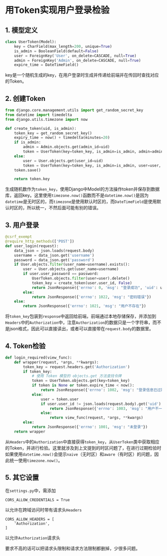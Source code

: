 # 用Token实现用户登录检验

## 1. 模型定义

```python
class UserToken(Model):
    key = CharField(max_length=200, unique=True)
    is_admin = BooleanField(default=False)
    user = ForeignKey('User', on_delete=CASCADE, null=True)
    admin = ForeignKey('Admin', on_delete=CASCADE, null=True)
    expire_time = DateTimeField()
```

key是一个随机生成的key，在用户登录时生成并传递给前端并在传回时查找对应的Token。

## 2. 创建Token

```python
from django.core.management.utils import get_random_secret_key
from datetime import timedelta
from django.utils.timezone import now

def create_token(uid, is_admin):
    token_key = get_random_secret_key()
    expiry_time = now() + timedelta(minutes=20)
    if is_admin:
        admin = Admin.objects.get(admin_id=uid)
        token = UserToken(key=token_key, is_admin=is_admin, admin=admin, expire_time=expiry_time)
    else:
        user = User.objects.get(user_id=uid)
        token = UserToken(key=token_key, is_admin=is_admin, user=user, expire_time=expiry_time)
    token.save()

    return token.key
```

生成随机数作为`token_key`，使用Django中Model的方法操作token并保存到数据库，返回key。这里使用`timezone.now()`函数而不是`datetime.now()`是因为`datetime`是无时区的，而`timezone`是使用默认时区的，而`DateTimeField`是使用默认时区的，所以统一，不然后面可能有别的错误。

## 3. 用户登录

```python
@csrf_exempt
@require_http_methods(['POST'])
def user_login(request):
    data_json = json.loads(request.body)
    username = data_json.get('username')
    password = data_json.get('password')
    if User.objects.filter(user_name=username).exists():
        user = User.objects.get(user_name=username)
        if user.user_password == password:
            UserToken.objects.filter(user=user).delete()
            token_key = create_token(user.user_id, False)
            return JsonResponse({'errno': 0, 'msg': "登录成功", 'uid': user.user_id, 'token_key': token_key})
        else:
            return JsonResponse({'errno': 1022, 'msg': "密码错误"})
    else:
        return JsonResponse({'errno': 1021, 'msg': "用户不存在"})
```

将`token_key`包装到`response`中返回给前端，前端通过本地存储保存，并添加到`Headers`中的`Authorization`中，注意`Authorization`的数据只是一个字符串，而不是json格式，因此可以直接读出，或者可以直接带在`request.body`的数据里。

## 4. Token检验

```python
def login_required(view_func):
    def wrapper(request, *args, **kwargs):
        token_key = request.headers.get('Authorization')
        if token_key:
            # 使用 Token 模型的 objects.get 方法查找令牌
            token = UserToken.objects.get(key=token_key)
            if token is None or token.expire_time < now():
                return JsonResponse({'errno': 1002, 'msg': "登录信息已过期"})
            else:
                user = token.user
                if user.user_id != json.loads(request.body).get('uid'):
                    return JsonResponse({'errno': 1003, 'msg': "用户不一致"})
                else:
                    return view_func(request, *args, **kwargs)
        else:
            return JsonResponse({'errno': 1001, 'msg': "未登录"})
    return wrapper
```

从`Headers`中的`Authorization`中直接获得`token_key`，从`UserToken`类中获取相应的Token，并进行检验。这里就涉及到上文提到的时区问题了，在进行过期检验时如果使用`datetime.now()`会提示`naive`（无时区）和`aware`（有时区）的问题，因此统一使用`timezone.now()`。

## 5. 其它设置

在`settings.py`中，需添加

```
CORS_ALLOW_CREDENTIALS = True
```

以允许在跨域访问时带有请求头`Headers`

```
CORS_ALLOW_HEADERS = [
    'Authorization',
]
```

以允许`Authorization`请求头

要求不高的话可以把请求头限制和请求方法限制都删掉，少很多问题。
